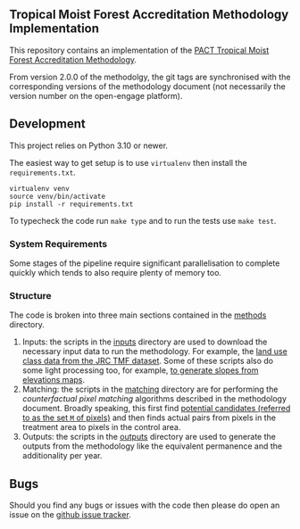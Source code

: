 Tropical Moist Forest Accreditation Methodology Implementation
--------------------------------------------------------------

This repository contains an implementation of the [PACT Tropical Moist Forest
Accreditation
Methodology](https://www.cambridge.org/engage/coe/article-details/64621025fb40f6b3eea0642f).

From version 2.0.0 of the methodolgy, the git tags are synchronised with the
corresponding versions of the methodology document (not necessarily the version
number on the open-engage platform).

## Development

This project relies on Python 3.10 or newer.

The easiest way to get setup is to use `virtualenv` then install the
`requirements.txt`.

```
virtualenv venv
source venv/bin/activate
pip install -r requirements.txt
```

To typecheck the code run `make type` and to run the tests use `make test`.

### System Requirements

Some stages of the pipeline require significant parallelisation to complete
quickly which tends to also require plenty of memory too.

### Structure

The code is broken into three main sections contained in the
[methods](./methods) directory.

 1. Inputs: the scripts in the [inputs](./methods/inputs/) directory are used to
    download the necessary input data to run the methodology. For example, the
    [land use class data from the JRC TMF
    dataset](./methods/inputs/download_jrc_data.py). Some of these scripts also
    do some light processing too, for example, [to generate slopes from
    elevations maps](./methods/inputs/generate_slope.py).
 2. Matching: the scripts in the [matching](./methods/matching/) directory are
    for performing the _counterfactual pixel matching_ algorithms described in
    the   methodology document. Broadly speaking, this first find [potential
    candidates (referred to as the set `M` of
    pixels)](./methods/matching/find_potential_matches.py) and then finds actual
    pairs from pixels in the treatment area to pixels in the control area.
 3. Outputs: the scripts in the [outputs](./methods/outputs/) directory are used
    to generate the outputs from the methodology like the equivalent permanence
    and the additionality per year.

## Bugs

Should you find any bugs or issues with the code then please do open an issue on
the [github issue
tracker](https://github.com/quantifyearth/tmf-implementation/issues/new).